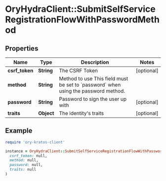 # OryHydraClient::SubmitSelfServiceRegistrationFlowWithPasswordMethod

## Properties

| Name | Type | Description | Notes |
| ---- | ---- | ----------- | ----- |
| **csrf_token** | **String** | The CSRF Token | [optional] |
| **method** | **String** | Method to use  This field must be set to &#x60;password&#x60; when using the password method. |  |
| **password** | **String** | Password to sign the user up with | [optional] |
| **traits** | **Object** | The identity&#39;s traits | [optional] |

## Example

```ruby
require 'ory-kratos-client'

instance = OryHydraClient::SubmitSelfServiceRegistrationFlowWithPasswordMethod.new(
  csrf_token: null,
  method: null,
  password: null,
  traits: null
)
```

